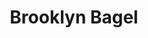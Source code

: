 ---
layout: place
title: "Brooklyn Bagel"
permalink: /new-york/brooklyn/brooklyn-bagel.html
stateAbbr: NY
stateName: New York
cityName: Brooklyn
place_id: ChIJp8PEe8JbwokRoj3MDjtq1-U
photos:
  - name: >-
      places/ChIJp8PEe8JbwokRoj3MDjtq1-U/photos/AUy1YQ1hmmYX6VGrJfMPqVvXqqxgYTqIGPZ7upXO5IfQiQcaqpqg3uyci9zi1TKetawDBgNOu5pW77gOEpCkb4qeVLJFOR3IGyWmXCWFVZH8imU-EHje-uQY9ZnVFVYVEe5gHD6i-D-Itki-MH_3t1mq47_Za8bbr6aj7feK5nkqQiwfOROU1GQYTOMPcqgKq0FWyFQRdqrT8p_Tbr-UD6gXpQ4cDVXkPxp8uQS0Qk9rP53nVKZH-_SvTkuM1jqcVZAXlwefzKDyBOLtqLQ-G2sU2tZCR8pucfffD8W3yRT4UJAcsQ
    widthPx: 2252
    heightPx: 4000
    authorAttributions:
      - displayName: Brooklyn Bagel
        uri: https://maps.google.com/maps/contrib/116135566704205551823
        photoUri: >-
          https://lh3.googleusercontent.com/a-/ALV-UjWSob6ecDpU5YkD5nkO3tdX2e7MwonztRCDz0pMEcxLSCp4mKQ=s100-p-k-no-mo
    flagContentUri: >-
      https://www.google.com/local/imagery/report/?cb_client=maps_api_places.places_api&image_key=!1e10!2sAF1QipMXYv4ZcwOC9AieQEQArq4UfYsgl_koKOQjwxsr&hl=en-US
    googleMapsUri: >-
      https://www.google.com/maps/place//data=!3m4!1e2!3m2!1sAF1QipMXYv4ZcwOC9AieQEQArq4UfYsgl_koKOQjwxsr!2e10!4m2!3m1!1s0x89c25bc27bc4c3a7:0xe5d76a3b0ecc3da2
  - name: >-
      places/ChIJp8PEe8JbwokRoj3MDjtq1-U/photos/AUy1YQ3NxeRMrT-eB_bAr7BE8Piq2-AUONXHeXmzPC-V33-IRUJN3pIauKjzWz4y6Thrfnq5RFffYKb81L-lMKoiU7H9qNGrpY8uBMnITUDTuf_imlqlSCfGd0TTm-JXj7LVHvKABWQmG_U9d9fqLeCuE7NOnnMgUKRQQ7fK9qUl8_41e21W7gxM-jhE7qlEmZ3epVzdzoxa-_lRwv9N5RYQq88mVr8jRTYWv-8ZNcme4AvAoBRfyNqnKDpPqjiu98jVznceuBp8kWqq_gUta8sNuICk8IbIZz3tFkak28-QBillww
    widthPx: 2252
    heightPx: 4000
    authorAttributions:
      - displayName: Brooklyn Bagel
        uri: https://maps.google.com/maps/contrib/116135566704205551823
        photoUri: >-
          https://lh3.googleusercontent.com/a-/ALV-UjWSob6ecDpU5YkD5nkO3tdX2e7MwonztRCDz0pMEcxLSCp4mKQ=s100-p-k-no-mo
    flagContentUri: >-
      https://www.google.com/local/imagery/report/?cb_client=maps_api_places.places_api&image_key=!1e10!2sAF1QipPRvLuHCeZ5fR0efYJhC0dtMClu-WZJn69_iIH2&hl=en-US
    googleMapsUri: >-
      https://www.google.com/maps/place//data=!3m4!1e2!3m2!1sAF1QipPRvLuHCeZ5fR0efYJhC0dtMClu-WZJn69_iIH2!2e10!4m2!3m1!1s0x89c25bc27bc4c3a7:0xe5d76a3b0ecc3da2
  - name: >-
      places/ChIJp8PEe8JbwokRoj3MDjtq1-U/photos/AUy1YQ18QYmChI_2yKpOvKxMLRey_JRXYthUWYu9cL_c9SP6zHfYr10RAFUKxt6krqi_Aa27L2z1ctxmgRSseoKyjRhsQAtpjRkRdUfl-R-nLACtRwMDeiYqJdG2STAH7pn0M_kOJ7iuSaejk-OyFyuDvS2OW5BKSeMBVdj96r_n0OeD8WXf4RWPlAlKgY1JDtfwo6jpF4Y91FNPiI2vS4cHvjwjsJo596nYNkqRS1VsTjg1qJ4iSu6Cn007ndyLJtBaq-M7okSZlKbemus2XOByy7ndg27Eczloo4mUY7CfM1zPX53aJ4qzBCsCGjaOHkOxIfCaQKZuvmlPfjZXOAyMTh94XPKXrxIZ5rWuIth4YaeyEqASXwFIq3Q_zMPwjfdeNkIMWLBShDIpnAA2gS5XE2_xT8suxHMgQsnTwbbEFy1seHE
    widthPx: 3024
    heightPx: 4032
    authorAttributions:
      - displayName: Eigud R
        uri: https://maps.google.com/maps/contrib/118068471876107886896
        photoUri: >-
          https://lh3.googleusercontent.com/a/ACg8ocIOrird7enz4bjARtOHySmPPKpsgx6WU2wrePfi9pXDEr-tIA=s100-p-k-no-mo
    flagContentUri: >-
      https://www.google.com/local/imagery/report/?cb_client=maps_api_places.places_api&image_key=!1e10!2sCIHM0ogKEICAgIDPzK6U8QE&hl=en-US
    googleMapsUri: >-
      https://www.google.com/maps/place//data=!3m4!1e2!3m2!1sCIHM0ogKEICAgIDPzK6U8QE!2e10!4m2!3m1!1s0x89c25bc27bc4c3a7:0xe5d76a3b0ecc3da2
  - name: >-
      places/ChIJp8PEe8JbwokRoj3MDjtq1-U/photos/AUy1YQ2i0AJnD89t_i-Rd2kigskmSlWc6-Wnl2w4yhJP64Av83vcPzOE7FStJmJQqa7WD9FXcLMEdFtin2waB5e7pHjLql4Yocc_EVNtXy4kGRJml0tx66K5dVX8hlLqBSnGqAldNo6QXVJHuEoGyY4AXBYIGFX-xWOQtQ5SdxmpOlVdGGZh04XSr9FBkwb3TV32FWQGeZgxNd5RbPb_hF3PTLM82yRmIiQOGtPq-1sx_sfTsBgRvTrfbc9SsCITMpG_cb7rdlYF4VjYxtREUDPQTs80kc0-40y-bpPsSEMQBwIUmUI4VqUZPHFlWIwa0gNKmZKDSlLJU4s2z7R7PSJy8BIO5c36ZXI-npc8hDENbrskECXVy9XPVf75hCCQKMzoNd_YHe76kr04D_PoHymZ5Teh1eejvFjC_2-sZIlYEozzKg
    widthPx: 3024
    heightPx: 4032
    authorAttributions:
      - displayName: Tuli Mossberg
        uri: https://maps.google.com/maps/contrib/108712653195237803388
        photoUri: >-
          https://lh3.googleusercontent.com/a-/ALV-UjXn6FdtrYJAVErNx0oXpcu4fH0yc_atnJ2PzcsI3NpKrneqbBM=s100-p-k-no-mo
    flagContentUri: >-
      https://www.google.com/local/imagery/report/?cb_client=maps_api_places.places_api&image_key=!1e10!2sCIHM0ogKEICAgIDT8IPjDQ&hl=en-US
    googleMapsUri: >-
      https://www.google.com/maps/place//data=!3m4!1e2!3m2!1sCIHM0ogKEICAgIDT8IPjDQ!2e10!4m2!3m1!1s0x89c25bc27bc4c3a7:0xe5d76a3b0ecc3da2
  - name: >-
      places/ChIJp8PEe8JbwokRoj3MDjtq1-U/photos/AUy1YQ30fHyRlwJ3OgLZn02eAETqopVHxQOxYp6ecSt4FOmYlr2LuTbQT_wVYkIbHcGtTZWGs-SnDW3s8T7k4P7Kw9g8TqwmH1MChZtO44h4qI04jjmo1IBvGwP19QQI65nJ4D5Ty1UdiHe8MsFI-H5mEK8F7o58ROm_JIlR4Y5y-XluI0aSL-QSmsOlwv7UMvp6eoLSDXEKgpgxohyy90wxYs3K_125P6vRApyGEFoxaIKwSELz2tLHgsc68pUtjrHm3EHy-PZ6jDO46i1_LIAQ8cZ5eVB8t-rcSAqOcUPpCiw1vf7bra7FxEWeEdTDieqBIZNggtTd_sDk3YKmAewtydZEPpxqTWQaCmafWF3gmCKFPwwkLE-lLYoY7ZNY0DhYHTC3JH9Ux77jDJty2H4iDUgm6QA4AKAjVEQannciqqRHHw
    widthPx: 1068
    heightPx: 1168
    authorAttributions:
      - displayName: Sandra Philips
        uri: https://maps.google.com/maps/contrib/101102468957612098501
        photoUri: >-
          https://lh3.googleusercontent.com/a/ACg8ocKVDh_jo1OOjiRAxBk6dSOU0w1H_knO7WQb8zUA9QedO_fwfA=s100-p-k-no-mo
    flagContentUri: >-
      https://www.google.com/local/imagery/report/?cb_client=maps_api_places.places_api&image_key=!1e10!2sCIHM0ogKEICAgIDr7pTmTw&hl=en-US
    googleMapsUri: >-
      https://www.google.com/maps/place//data=!3m4!1e2!3m2!1sCIHM0ogKEICAgIDr7pTmTw!2e10!4m2!3m1!1s0x89c25bc27bc4c3a7:0xe5d76a3b0ecc3da2
  - name: >-
      places/ChIJp8PEe8JbwokRoj3MDjtq1-U/photos/AUy1YQ06GwyDJ5fn3dkBpD75Ay9r33m7inEPc-R_pBfIQX3w3fC5AgHlNMY_wg4vGo3vpinDI1_zp-z0nLzunvBIk3gMBZc7BIkUHm9UKL7pdry27Qb9x_NOEpyapR0o7b-yYGaLmMi0Qu_0CGyel0bES36-HQPvdzbo0Ax6argW958c_wUW0eLeXZolyiOc0GtG9APcKGFpq1xE0krtCP9ZD3QqeDHetaVtd1JGGmr3MbIHr23KvLx7iHyy323wBkxaa3bluvHZSyHLDIbLmyi43j3vL45HqvfklEhwLw3fwaDoyis0A_XbqGU3tTbPiXuMIh9LbhfkylhoqtH65q7bw01ORtrGj_0iTzFc3c4arC-ioR9hNgtVRTXIkALtHFUrYdL-P2dhjZmikP4oCMhtIbnx90YNFRFfWTiLZ7nE4SgLtw
    widthPx: 1920
    heightPx: 1080
    authorAttributions:
      - displayName: Esty Guttman
        uri: https://maps.google.com/maps/contrib/111284913823158712924
        photoUri: >-
          https://lh3.googleusercontent.com/a-/ALV-UjXp84dn5d8eKNDuXzBeK-JUJ26IFvCi6ZDMJjbKKEPNrMU0SuY=s100-p-k-no-mo
    flagContentUri: >-
      https://www.google.com/local/imagery/report/?cb_client=maps_api_places.places_api&image_key=!1e10!2sCIHM0ogKEICAgICE9Nu0Lw&hl=en-US
    googleMapsUri: >-
      https://www.google.com/maps/place//data=!3m4!1e2!3m2!1sCIHM0ogKEICAgICE9Nu0Lw!2e10!4m2!3m1!1s0x89c25bc27bc4c3a7:0xe5d76a3b0ecc3da2
  - name: >-
      places/ChIJp8PEe8JbwokRoj3MDjtq1-U/photos/AUy1YQ0qMVLfYa5bvYH_t8TUjYf78Xjrijo1ursGF0gLOzJI9Qrcr4zZWFG9Rfc6FPcbg3sx5IiKvRE97iOR7QxYbIzC60C1qbMohZ79788aawjmlPLeXYv4chxx4a0V4ISBML7e5jMPdS2fDZMG64zEOlmWcLdf6GEzJqKjxE-K5gwvNsDj04fFVqBmeFnbmpGtQ_SM1HPGCD4sLJ5v-Gu7uSpc7CkoPJhk_kttmWquUJv-t0DHBIT_oqDXbJ9-Iw9z_glx3-TRgJrEP5iakNZAGCcRJVoasWS6zvZjwE_gRn683Ioh8rCd6Mh444XcGTP339zJc3NoXkxLaomu8jEMBH99xc20mLecE6Igt-GZpFrZp8889aI9DXK0eifYSdR6UeONDtZB1r-9wRWZURkzP7vBNPVZtyAlmCUdFrJee33hF58Y
    widthPx: 4032
    heightPx: 3024
    authorAttributions:
      - displayName: Eigud R
        uri: https://maps.google.com/maps/contrib/118068471876107886896
        photoUri: >-
          https://lh3.googleusercontent.com/a/ACg8ocIOrird7enz4bjARtOHySmPPKpsgx6WU2wrePfi9pXDEr-tIA=s100-p-k-no-mo
    flagContentUri: >-
      https://www.google.com/local/imagery/report/?cb_client=maps_api_places.places_api&image_key=!1e10!2sCIHM0ogKEICAgIDPzK6UiQE&hl=en-US
    googleMapsUri: >-
      https://www.google.com/maps/place//data=!3m4!1e2!3m2!1sCIHM0ogKEICAgIDPzK6UiQE!2e10!4m2!3m1!1s0x89c25bc27bc4c3a7:0xe5d76a3b0ecc3da2
  - name: >-
      places/ChIJp8PEe8JbwokRoj3MDjtq1-U/photos/AUy1YQ2IwWtJwgpNg4HZPk49Fhw8J8-YkBeuCybU25h_asxI5SJ1WoXfa7TDKJmkB9DV05rSGkCt70C2Jbab1sNADrV_25It-Q5x_Ee9jqvMP-fyQG911EnwVLsLZOfRCv_3qi0jVKJresSMrCkBY-qgl7I2r7vlWqofNmTTNOHrIMiZ40ERiBCDPz8idVlu1MlJA_jP65OKUbY--9Uy9jWxNcY9kWrW141lO506RIfgHzlsJyfvE5NHh6FVbwdpOJFpHKfZ71I9AYx1tDv2qOqOYGrl-pKYsKUt9ODAQqM6D_5FXtkjWqX5rlfH-HwW6WLYu5vVzzl_-kqNEu2XYvV6ZTquoOiLJvoK7h1Ze6F_FR6B9VfNTrEEHz7AfQv4q4fVkSFaB_Gj-d5-5QT99jNlQmt5yzSJbc4Ns1ZPovfRb6Hcxmyv
    widthPx: 3600
    heightPx: 4800
    authorAttributions:
      - displayName: sruli faistman
        uri: https://maps.google.com/maps/contrib/111296376108142136698
        photoUri: >-
          https://lh3.googleusercontent.com/a-/ALV-UjXShpE1zpXLRFmbj4gv0tmDO1f_sVKMRkYbAFPj-NBy3Se6kB27=s100-p-k-no-mo
    flagContentUri: >-
      https://www.google.com/local/imagery/report/?cb_client=maps_api_places.places_api&image_key=!1e10!2sCIHM0ogKEICAgID7m9zkkAE&hl=en-US
    googleMapsUri: >-
      https://www.google.com/maps/place//data=!3m4!1e2!3m2!1sCIHM0ogKEICAgID7m9zkkAE!2e10!4m2!3m1!1s0x89c25bc27bc4c3a7:0xe5d76a3b0ecc3da2
  - name: >-
      places/ChIJp8PEe8JbwokRoj3MDjtq1-U/photos/AUy1YQ29i-_y_5u8fJmhLQZd3QESbMdnTpApYGV_q-yHuGssQLiEtWW7kpyvaC7t0y2TWyfi-MaPRh4OxjBFQpybBnWiksdCd8DrGjj5GTju5k8pbqWH2algfzKzdJLJpwOuxDZShClKHyZjSQfsWRoFEUM_CSNypgDwJHoQuhtOLYvuadFNbNFrvxjWqND81ARI5pIx3wNC7s8q8oUoZbvH1INF6B1RBjbY4d-sTDiJPMQczPOdITeDjwe3HSCWEmIlG37Ltnnca71zEb-CZHP_ivuqeThzteHbHoqBBpSpTpoMBp6obX0CQ92dQHES4WNNOjibw6rjGM5Yvs6DWDA5eNWNSUwDE2hKXWvgHX0WFbkydqRtPa4PW-IbOFINUrGr_ARzQ9tk-C5wKYi5AXjzPFDHLZhpYEGuNSK7Ln_sl9i2yAnd
    widthPx: 4032
    heightPx: 2268
    authorAttributions:
      - displayName: Ammad
        uri: https://maps.google.com/maps/contrib/106902827400437087391
        photoUri: >-
          https://lh3.googleusercontent.com/a/ACg8ocI7efnGkItMmbKifWP9ie_4Xx_AzqazZwHsImTjQqfgBFkdIlKb=s100-p-k-no-mo
    flagContentUri: >-
      https://www.google.com/local/imagery/report/?cb_client=maps_api_places.places_api&image_key=!1e10!2sCIHM0ogKEICAgIDOhOPUpgE&hl=en-US
    googleMapsUri: >-
      https://www.google.com/maps/place//data=!3m4!1e2!3m2!1sCIHM0ogKEICAgIDOhOPUpgE!2e10!4m2!3m1!1s0x89c25bc27bc4c3a7:0xe5d76a3b0ecc3da2
  - name: >-
      places/ChIJp8PEe8JbwokRoj3MDjtq1-U/photos/AUy1YQ2Nl0RjLuxw5S6pZlpkRA81BJ2hTuWWF9_QihM-l-9dznhlN7pdO0XExycMTg1WJ8m7js85rgaP0LNS7hTzJafF3UyiFgQvm9RkRZzSJb-SPrjq6nPXZSG0PVFb6vpsjJlHNtGFigPuKWRHA7mMkfoza0kty1LHMb0jxn1MB8gP-DzkCm4ecaUcBglBSd4RetkqyrrPSdg9QtPI_v3SeZz0aH01bKXiuDkyUTuWE6w-zZsvqfxc6A077m4QVOSu893QhwOExFghTLzPf2qfNyvAqhzUUpg2BLUSYywIWXReiU-IkndpJdDomj7v_rvUn77XsdZVUtHUGmbDG0hpKjvOog5_UiZHx3cXu2J7SmzumuLQ5smEts8K4PnC1ljrI9qnVF6zK30fTpiVvYg79YCzp_rIVZAQxSWRTy6bR52G1w
    widthPx: 3024
    heightPx: 4032
    authorAttributions:
      - displayName: Yossi Tabak
        uri: https://maps.google.com/maps/contrib/111932642304689865481
        photoUri: >-
          https://lh3.googleusercontent.com/a-/ALV-UjULWXSvZEvacAhXcUEg6y_ak83_ecZ9xpmLpRhiqXkUZ6eznMk=s100-p-k-no-mo
    flagContentUri: >-
      https://www.google.com/local/imagery/report/?cb_client=maps_api_places.places_api&image_key=!1e10!2sCIHM0ogKEICAgIDb1e_2Og&hl=en-US
    googleMapsUri: >-
      https://www.google.com/maps/place//data=!3m4!1e2!3m2!1sCIHM0ogKEICAgIDb1e_2Og!2e10!4m2!3m1!1s0x89c25bc27bc4c3a7:0xe5d76a3b0ecc3da2
address: 7 Heyward St, Brooklyn, NY 11249, USA
street: 7 Heyward St
city: Brooklyn
state: NY
zip: '11249'
country: USA
neighborhood: Williamsburg
latitude: '40.699572'
longitude: '-73.959652'
accessibility_options:
  wheelchairAccessibleParking: false
  wheelchairAccessibleEntrance: false
business_status: OPERATIONAL
name: Brooklyn Bagel
google_maps_links:
  directionsUri: >-
    https://www.google.com/maps/dir//''/data=!4m7!4m6!1m1!4e2!1m2!1m1!1s0x89c25bc27bc4c3a7:0xe5d76a3b0ecc3da2!3e0
  placeUri: https://maps.google.com/?cid=16561822956562169250
  writeAReviewUri: >-
    https://www.google.com/maps/place//data=!4m3!3m2!1s0x89c25bc27bc4c3a7:0xe5d76a3b0ecc3da2!12e1
  reviewsUri: >-
    https://www.google.com/maps/place//data=!4m4!3m3!1s0x89c25bc27bc4c3a7:0xe5d76a3b0ecc3da2!9m1!1b1
  photosUri: >-
    https://www.google.com/maps/place//data=!4m3!3m2!1s0x89c25bc27bc4c3a7:0xe5d76a3b0ecc3da2!10e5
primary_type: Bagel Shop
opening_hours:
  regular: null
  current: null
secondary_opening_hours:
  regular:
    weekdayDescriptions: null
    type: null
  current:
    weekdayDescriptions: null
    type: null
phone: null
price_level: null
price_range: null
rating: null
rating_count: 0
website: null
description: null
reviews: null
parking_options: null
payment_options: null
allow_dogs: null
curbside_pickup: null
delivery: null
dine_in: null
good_for_children: null
good_for_groups: null
good_for_sports: null
live_music: null
menu_for_children: null
outdoor_seating: null
reservable: null
restroom: null
serves_beer: null
serves_breakfast: null
serves_brunch: null
serves_cocktails: null
serves_coffee: null
serves_dinner: null
serves_dessert: null
serves_lunch: null
serves_vegetarian_food: null
serves_wine: null
takeout: null
slug: Brooklyn-Bagel

---